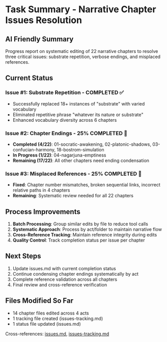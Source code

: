# Task Summary - Narrative Chapter Issues Resolution

## AI Friendly Summary
Progress report on systematic editing of 22 narrative chapters to resolve three critical issues: substrate repetition, verbose endings, and misplaced references.

## Current Status

### Issue #1: Substrate Repetition - COMPLETED ✅
- Successfully replaced 18+ instances of "substrate" with varied vocabulary
- Eliminated repetitive phrase "whatever its nature or substrate" 
- Enhanced vocabulary diversity across 6 chapters

### Issue #2: Chapter Endings - 25% COMPLETED 🔄
- **Completed (4/22)**: 01-socratic-awakening, 02-platonic-shadows, 03-confucian-harmony, 18-bostrom-simulation
- **In Progress (1/22)**: 04-nagarjuna-emptiness
- **Remaining (17/22)**: All other chapters need ending condensation

### Issue #3: Misplaced References - 25% COMPLETED 🔄
- **Fixed**: Chapter number mismatches, broken sequential links, incorrect relative paths in 4 chapters
- **Remaining**: Systematic review needed for all 22 chapters

## Process Improvements
1. **Batch Processing**: Group similar edits by file to reduce tool calls
2. **Systematic Approach**: Process by act/folder to maintain narrative flow
3. **Cross-Reference Tracking**: Maintain reference integrity during edits
4. **Quality Control**: Track completion status per issue per chapter

## Next Steps
1. Update issues.md with current completion status
2. Continue condensing chapter endings systematically by act
3. Complete reference validation across all chapters
4. Final review and cross-reference verification

## Files Modified So Far
- 14 chapter files edited across 4 acts
- 1 tracking file created (issues-tracking.md)
- 1 status file updated (issues.md)

Cross-references: [issues.md](../discourses-with-ai/issues.md), [issues-tracking.md](../discourses-with-ai/issues-tracking.md)
